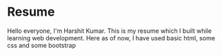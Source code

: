 # Resume
Hello everyone, I'm Harshit Kumar.
This is my resume which I built while learning web development.
Here as of now, I have used basic html, some css and some bootstrap
